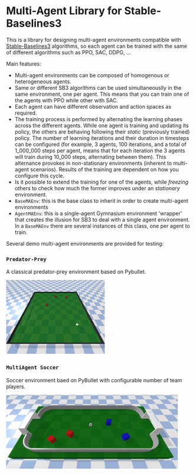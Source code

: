 # Multi-Agent Library for Stable-Baselines3

This is a library for designing multi-agent environments compatible with [Stable-Baselines3](https://stable-baselines3.readthedocs.io/) algorithms, so each agent can be trained with the same of different algorithms such as PPO, SAC, DDPG, ...

Main features:
* Multi-agent environments can be composed of homogenous or heterogeneous agents.
* Same or different SB3 algorithms can be used simultaneouslly in the same environment, one per agent. This means that you can train one of the agents with PPO while other with SAC.
* Each agent can have different observation and action spaces as required. 
* The training process is performed by alternating the learning phases across the different agents. While one agent is training and updating its policy, the others are behaving following their *static* (previously trained) policy. The number of learning iterations and their duration in timesteps can be configured (for example, 3 agents, 100 iterations, and a total of 1_000_000 steps per agent, means that for each iteration the 3 agents will train during 10_000 steps, alternating between them). This alternance provokes in non-stationary environments (inherent to multi-agent scenarios). Results of the training are dependent on how you configure this cycle.
* Is it possible to extend the training for one of the agents, while *freezing* others to check how much the former improves under an *stationary* environment.
* `BaseMAEnv`: this is the base class to inherit in order to create multi-agent environments
* `AgentMAEnv`: this is a single-agent Gymnasium environment 'wrapper' that creates the illusion for SB3 to deal with a single agent environment. In a `BaseMAEnv` there are several instances of this class, one per agent to train.

Several demo multi-agent environments are provided for testing:
### `Predator-Prey`
A classical predator-prey environment based on Pybullet.

<img src="docs/images/3preds_1prey.gif" height="200" alt="Predator-Prey"/>

### `MultiAgent Soccer`
Soccer environment baed on PyBullet with configurable number of team players.

<img src="docs/images/soccer_2vs2.gif" height="200" alt="Soccer 2 vs 2"/>
